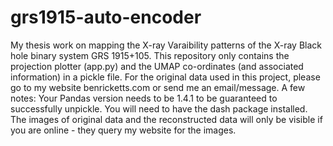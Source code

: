 # grs1915-auto-encoder
My thesis work on mapping the X-ray Varaibility patterns of the X-ray Black hole binary system GRS 1915+105. This repository only contains the projection plotter (app.py) and the UMAP co-ordinates (and associated information) in a pickle file. For the original data used in this project, please go to my website benricketts.com or send me an email/message.
A few notes:
Your Pandas version needs to be 1.4.1 to be guaranteed to successfully unpickle.
You will need to have the dash package installed.
The images of original data and the reconstructed data will only be visible if you are online - they query my website for the images.
